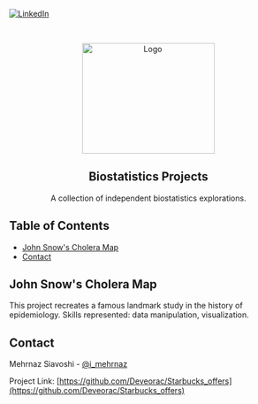 
[![LinkedIn][linkedin-shield]][linkedin-url]



<!-- PROJECT LOGO -->
<br />
<p align="center">
  <a href="https://github.com/Deveorac/biostatistics_projects">
    <img src="https://images.pexels.com/photos/3970330/pexels-photo-3970330.jpeg?auto=compress&cs=tinysrgb&dpr=2&h=650&w=940" alt="Logo" width="240" height="200">
  </a>

  <h2 align="center">Biostatistics Projects</h2>

  <p align="center">
     A collection of independent biostatistics explorations.
  </p>
</p>



<!-- TABLE OF CONTENTS -->
## Table of Contents

* [John Snow's Cholera Map](#snow)
* [Contact](#contact)


<!-- SNOW -->
## John Snow's Cholera Map

This project recreates a famous landmark study in the history of epidemiology. Skills represented: data manipulation,  visualization.


<!-- CONTACT -->
## Contact

Mehrnaz Siavoshi - [@i_mehrnaz](https://twitter.com/i_mehrnaz)

Project Link: [https://github.com/Deveorac/Starbucks_offers](https://github.com/Deveorac/Starbucks_offers)








<!-- MARKDOWN LINKS & IMAGES -->
<!-- https://www.markdownguide.org/basic-syntax/#reference-style-links -->
[contributors-shield]: https://img.shields.io/github/contributors/othneildrew/Best-README-Template.svg?style=flat-square
[contributors-url]: https://github.com/othneildrew/Best-README-Template/graphs/contributors
[forks-shield]: https://img.shields.io/github/forks/othneildrew/Best-README-Template.svg?style=flat-square
[forks-url]: https://github.com/othneildrew/Best-README-Template/network/members
[stars-shield]: https://img.shields.io/github/stars/othneildrew/Best-README-Template.svg?style=flat-square
[stars-url]: https://github.com/othneildrew/Best-README-Template/stargazers
[issues-shield]: https://img.shields.io/github/issues/othneildrew/Best-README-Template.svg?style=flat-square
[issues-url]: https://github.com/othneildrew/Best-README-Template/issues
[license-shield]: https://img.shields.io/github/license/othneildrew/Best-README-Template.svg?style=flat-square
[license-url]: https://github.com/othneildrew/Best-README-Template/blob/master/LICENSE.txt
[linkedin-shield]: https://img.shields.io/badge/-LinkedIn-black.svg?style=flat-square&logo=linkedin&colorB=555
[linkedin-url]: https://www.linkedin.com/in/mehrnazsiavoshi/
[product-screenshot]: images/screenshot.png
